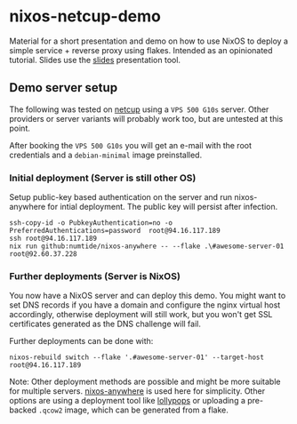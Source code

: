 # nixos-netcup-demo

Material for a short presentation and demo on how to use NixOS to deploy a
simple service + reverse proxy using flakes. Intended as an opinionated
tutorial. Slides use the [slides](https://github.com/maaslalani/slides)
presentation tool.

## Demo server setup

The following was tested on [netcup](https://netcup.de) using a `VPS 500 G10s`
server. Other providers or server variants will probably work too, but are
untested at this point.

After booking the `VPS 500 G10s` you will get an e-mail with the root
credentials and a `debian-minimal` image preinstalled. 

### Initial deployment (Server is still other OS)

Setup public-key based authentication on the server and run nixos-anywhere for
intial deployment. The public key will persist after infection.

```
ssh-copy-id -o PubkeyAuthentication=no -o PreferredAuthentications=password  root@94.16.117.189
ssh root@94.16.117.189
nix run github:numtide/nixos-anywhere -- --flake .\#awesome-server-01 root@92.60.37.228
```

### Further deployments (Server is NixOS)

You now have a NixOS server and can deploy this demo. You might want to set DNS
records if you have a domain and configure the nginx virtual host accordingly,
otherwise deployment will still work, but you won't get SSL certificates
generated as the DNS challenge will fail.

Further deployments can be done with:

```
nixos-rebuild switch --flake '.#awesome-server-01' --target-host root@94.16.117.189 
```

Note: Other deployment methods are possible and might be more suitable for
multiple servers.
[nixos-anywhere](https://github.com/nix-community/nixos-anywhere) is used here
for simplicity. Other options are using a deployment tool like
[lollypops](https://github.com/pinpox/lollypops) or uploading a pre-backed
`.qcow2` image, which can be generated from a flake.

